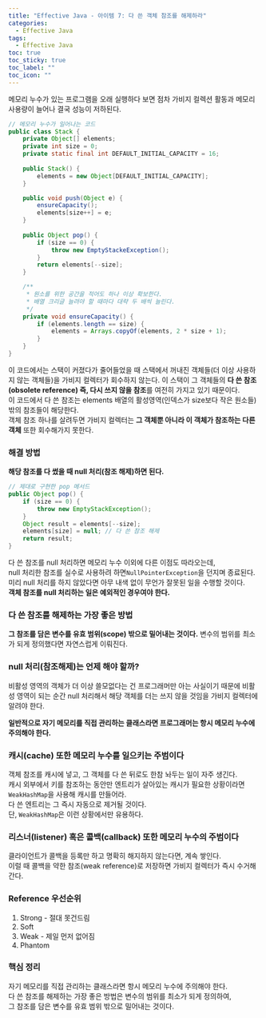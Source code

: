 ```yaml
---
title: "Effective Java - 아이템 7: 다 쓴 객체 참조를 해제하라"
categories:
  - Effective Java
tags:
  - Effective Java
toc: true
toc_sticky: true
toc_label: ""
toc_icon: ""
---
```


메모리 누수가 있는 프로그램을 오래 실행하다 보면 점차 가비지 컬렉션 활동과 메모리 사용량이 늘어나 결국 성능이 저하된다.

```java
// 메모리 누수가 일어나는 코드
public class Stack {
    private Object[] elements;
    private int size = 0;
    private static final int DEFAULT_INITIAL_CAPACITY = 16;
    
    public Stack() {
        elements = new Object[DEFAULT_INITIAL_CAPACITY];
    }

    public void push(Object e) {
        ensureCapacity();
        elements[size++] = e;
    }
    
    public Object pop() {
        if (size == 0) {
            throw new EmptyStackeException();
        }
        return elements[--size];
    }

    /**
     * 원소를 위한 공간을 적어도 하나 이상 확보한다.
     * 배열 크리글 늘려야 할 때마다 대략 두 배씩 늘린다.
     */
    private void ensureCapacity() {
        if (elements.length == size) {
            elements = Arrays.copyOf(elements, 2 * size + 1);
        }
    }
}
```

이 코드에서는 스택이 커졌다가 줄어들었을 때 스택에서 꺼내진 객체들(더 이상 사용하지 않는 객체들)을 가비지 컬렉터가 회수하지 않는다.
이 스택이 그 객체들의 **다 쓴 참조(obsolete reference) 즉, 다시 쓰지 않을 참조**를 여전히 가지고 있기 때문이다.<br>
이 코드에서 다 쓴 참조는 elements 배열의 활성영역(인덱스가 size보다 작은 원소들) 밖의 참조들이 해당한다.<br>
객체 참조 하나를 살려두면 가비지 컬렉터는 **그 객체뿐 아니라 이 객체가 참조하는 다른 객체** 또한 회수해가지 못한다.

### 해결 방법
**해당 참조를 다 썼을 때 null 처리(참조 해제)하면 된다.**

```java
// 제대로 구현한 pop 메서드
public Object pop() {
    if (size == 0) {
        throw new EmptyStackException();
    }
    Object result = elements[--size];
    elements[size] = null; // 다 쓴 참조 해제
    return result;
}
```

다 쓴 참조를 null 처리하면 메모리 누수 이외에 다른 이점도 따라오는데,<br> 
null 처리한 참조를 실수로 사용하려 하면`NullPointerException`을 던지며 종료된다.<br> 
미리 null 처리를 하지 않았다면 아무 내색 없이 무언가 잘못된 일을 수행할 것이다.<br>
**객체 참조를 null 처리하는 일은 예외적인 경우여야 한다.**

### 다 쓴 참조를 해제하는 가장 좋은 방법
**그 참조를 담은 변수를 유효 범위(scope) 밖으로 밀어내는 것이다.**
변수의 범위를 최소가 되게 정의했다면 자연스럽게 이뤄진다.

### null 처리(참조해제)는 언제 해야 할까?
비활성 영역의 객체가 더 이상 쓸모없다는 건 프로그래머만 아는 사실이기 때문에 비활성 영역이 되는 순간 null 처리해서
해당 객체를 더는 쓰지 않을 것임을 가비지 컬렉터에 알려야 한다.

**일반적으로 자기 메모리를 직접 관리하는 클래스라면 프로그래머는 항시 메모리 누수에 주의해야 한다.**

### 캐시(cache) 또한 메모리 누수를 일으키는 주범이다
객체 참조를 캐시에 넣고, 그 객체를 다 쓴 뒤로도 한참 놔두는 일이 자주 생긴다.<br>
캐시 외부에서 키를 참조하는 동안만 엔트리가 살아있는 캐시가 필요한 상황이라면 `WeakHashMap`을 사용해 캐시를 만들어라.<br> 
다 쓴 엔트리는 그 즉시 자동으로 제거될 것이다.<br> 
단, `WeakHashMap`은 이런 상황에서만 유용하다.

### 리스너(listener) 혹은 콜백(callback) 또한 메모리 누수의 주범이다
클라이언트가 콜백을 등록만 하고 명확히 해지하지 않는다면, 계속 쌓인다.<br> 
이럴 때 콜백을 약한 참조(weak reference)로 저장하면 가비지 컬렉터가 즉시 수거해간다.

### Reference 우선순위
1. Strong - 절대 못건드림
2. Soft
3. Weak - 제일 먼저 없어짐
4. Phantom

### 핵심 정리
자기 메모리를 직접 관리하는 클래스라면 항시 메모리 누수에 주의해야 한다.<br>
다 쓴 참조를 해제하는 가장 좋은 방법은 변수의 범위를 최소가 되게 정의하여,<br>
그 참조를 담은 변수를 유효 범위 밖으로 밀어내는 것이다.
